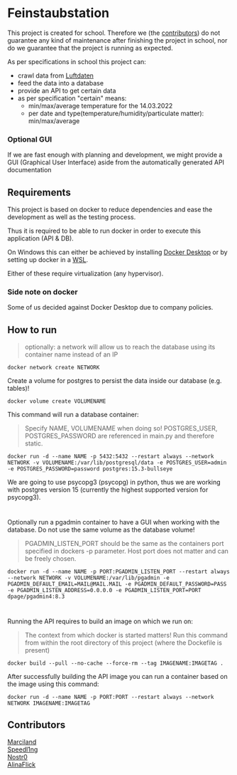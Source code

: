 # Feinstaubstation

This project is created for school. Therefore we (the [contributors](#contributors)) do not guarantee any kind of maintenance after finishing the project in school, nor do we guarantee that the project is running as expected.

As per specifications in school this project can:

- crawl data from [Luftdaten](https://luftdaten.info/)
- feed the data into a database
- provide an API to get certain data
- as per specification "certain" means:
  - min/max/average temperature for the 14.03.2022
  - per date and type(temperature/humidity/particulate matter): min/max/average

### Optional GUI

If we are fast enough with planning and development, we might provide a GUI (Graphical User Interface) aside from the automatically generated API documentation

## Requirements

This project is based on docker to reduce dependencies and ease the development as well as the testing process.

Thus it is required to be able to run docker in order to execute this application (API & DB).

On Windows this can either be achieved by installing [Docker Desktop](https://www.docker.com/products/docker-desktop/) or by setting up docker in a [WSL](https://www.paulsblog.dev/how-to-install-docker-without-docker-desktop-on-windows/).

Either of these require virtualization (any hypervisor).

### Side note on docker

Some of us decided against Docker Desktop due to company policies.

## How to run

> optionally: a network will allow us to reach the database using its container name instead of an IP

`docker network create NETWORK`

Create a volume for postgres to persist the data inside our database (e.g. tables)!

`docker volume create VOLUMENAME`

This command will run a database container:

> Specify NAME, VOLUMENAME when doing so!
> POSTGRES_USER, POSTGRES_PASSWORD are referenced in main.py and therefore static.

`docker run -d --name NAME -p 5432:5432 --restart always --network NETWORK -v VOLUMENAME:/var/lib/postgresql/data -e POSTGRES_USER=admin -e POSTGRES_PASSWORD=password postgres:15.3-bullseye`

We are going to use psycopg3 (psycopg) in python, thus we are working with postgres version 15 (currently the highest supported version for psycopg3).

#

Optionally run a pgadmin container to have a GUI when working with the database. Do not use the same volume as the database volume!

> PGADMIN_LISTEN_PORT should be the same as the containers port specified in dockers -p parameter. Host port does not matter and can be freely chosen.

`docker run -d --name NAME -p PORT:PGADMIN_LISTEN_PORT --restart always --network NETWORK -v VOLUMENAME:/var/lib/pgadmin -e PGADMIN_DEFAULT_EMAIL=MAIL@MAIL.MAIL -e PGADMIN_DEFAULT_PASSWORD=PASS -e PGADMIN_LISTEN_ADDRESS=0.0.0.0 -e PGADMIN_LISTEN_PORT=PORT dpage/pgadmin4:8.3`

#

Running the API requires to build an image on which we run on:

> The context from which docker is started matters! Run this command from within the root directory of this project (where the Dockefile is present)

`docker build --pull --no-cache --force-rm --tag IMAGENAME:IMAGETAG .`

After successfully building the API image you can run a container based on the image using this command:

`docker run -d --name NAME -p PORT:PORT --restart always --network NETWORK IMAGENAME:IMAGETAG`

## Contributors

<a href="https://github.com/Marciland">Marciland</a><br/>
<a href="https://github.com/Speedl1ng">Speedl1ng</a><br/>
<a href="https://github.com/Nostr0">Nostr0</a><br/>
<a href="https://github.com/AlinaFlick">AlinaFlick</a>
